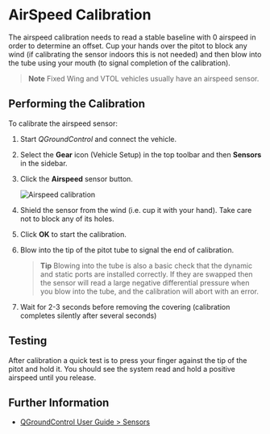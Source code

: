 # AirSpeed Calibration

The airspeed calibration needs to read a stable baseline with 0 airspeed in order to determine an offset. Cup your hands over the pitot to block any wind (if calibrating the sensor indoors this is not needed) and then blow into the tube using your mouth (to signal completion of the calibration).

> **Note** Fixed Wing and VTOL vehicles usually have an airspeed sensor.

## Performing the Calibration

To calibrate the airspeed sensor:

1. Start *QGroundControl* and connect the vehicle.
2. Select the **Gear** icon (Vehicle Setup) in the top toolbar and then **Sensors** in the sidebar.
3. Click the **Airspeed** sensor button.
    
    ![Airspeed calibration](../../images/qgc/setup/sensor_airspeed.jpg)

4. Shield the sensor from the wind (i.e. cup it with your hand). Take care not to block any of its holes.

5. Click **OK** to start the calibration.
6. Blow into the tip of the pitot tube to signal the end of calibration.
    
    > **Tip** Blowing into the tube is also a basic check that the dynamic and static ports are installed correctly. If they are swapped then the sensor will read a large negative differential pressure when you blow into the tube, and the calibration will abort with an error.

7. Wait for 2-3 seconds before removing the covering (calibration completes silently after several seconds)

## Testing

After calibration a quick test is to press your finger against the tip of the pitot and hold it. You should see the system read and hold a positive airspeed until you release.

## Further Information

* [QGroundControl User Guide > Sensors](https://docs.qgroundcontrol.com/en/SetupView/Sensors.html#airspeed)